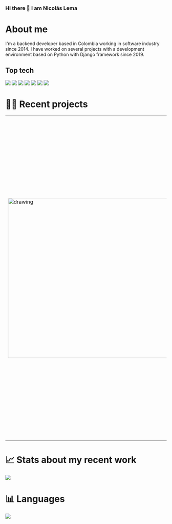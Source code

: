 ### Hi there 👋 I am Nicolás Lema
# About me
I'm a backend developer based in Colombia working in software industry since 2014. I have worked on several projects with a development environment based on Python with Django framework since 2019.

## Top tech
![](https://img.shields.io/badge/Django-092E20?style=for-the-badge&logo=django&logoColor=green)
![](https://img.shields.io/badge/Bootstrap-563D7C?style=for-the-badge&logo=bootstrap&logoColor=white)
![](https://img.shields.io/badge/django%20rest-ff1709?style=for-the-badge&logo=django&logoColor=white)
![](https://img.shields.io/badge/Font_Awesome-339AF0?style=for-the-badge&logo=fontawesome&logoColor=white)
![](https://img.shields.io/badge/JWT-000000?style=for-the-badge&logo=JSON%20web%20tokens&logoColor=white)
![](https://img.shields.io/badge/Markdown-000000?style=for-the-badge&logo=markdown&logoColor=white)
![](https://img.shields.io/badge/Postman-FF6C37?style=for-the-badge&logo=Postman&logoColor=white)


# :man_technologist: Recent projects

<table cellspacing="0" cellpadding="0" style="border: none;">
<tr>
<td>

<img src="https://evil-game.s3.amazonaws.com/static/games/img/avatar-512.png" alt="drawing" width="500"/>


</td>
<td>


- [Evil-game](http://evil-game-dev.herokuapp.com/es/)

Evil-game is a fun game, actually the best one for the parties with friends, girl/boy - friends or your crush. It is a turn-based game in which each player will have to do one of the over 250 challenges (and counting) that can be games, dares, truth, penalties, drinking or sexual games. Our best feature is that you can add multiple "affinities" with other people (you can imagine what affinities means...)

</td>
</tr>
</table>



# :chart_with_upwards_trend: Stats about my recent work

![](https://github-readme-stats.vercel.app/api?username=nlemarodriguez)


# :bar_chart: Languages

![](https://github-readme-stats.vercel.app/api/top-langs/?username=nlemarodriguez)
